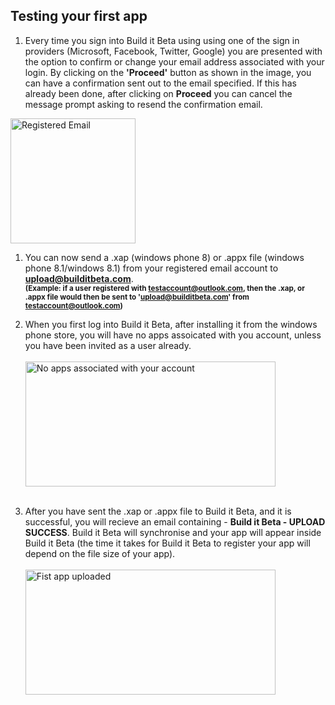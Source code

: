 <h2>	Testing your first app</h2>


1. Every time you sign into Build it Beta using using one of the sign in providers (Microsoft, Facebook, Twitter, Google) you are presented with the option to confirm or change your email address associated with your login. By clicking on the **'Proceed'** button as shown in the image, you can have a confirmation sent out to the email specified. If this has already been done, after clicking on **Proceed** you can cancel the message prompt asking to resend the confirmation email. <p><p>
<img src="..\Images\RegisterEmail.png" alt="Registered Email" height="200" width="200">
<p>





1. You can now send a .xap (windows phone 8) or .appx file (windows phone 8.1/windows 8.1) from your registered email account to <b>upload@builditbeta.com</b>. <br><small><b>(Example: if a user registered with testaccount@outlook.com, then the .xap, or .appx file would then be sent to 'upload@builditbeta.com' from testaccount@outlook.com)</b></small> 

1. When you first log into Build it Beta, after installing it from the windows phone store, you will have no apps assoicated with you account, unless you have been invited as a user already. <br> <br>
<img src="..\Images\NoApps.png" alt="No apps associated with your account" height="200" width="400"> <br> <br>

5.  After you have sent the .xap or .appx file to Build it Beta, and it is successful, you will recieve an email containing - **Build it Beta - UPLOAD SUCCESS**. Build it Beta will synchronise and your app will appear inside Build it Beta (the time it takes for Build it Beta to register your app will depend on the file size of your app).<br> <br>
<img src="..\Images\FirstApp.png" alt="Fist app uploaded" height="200" width="400"> <br> <br>

